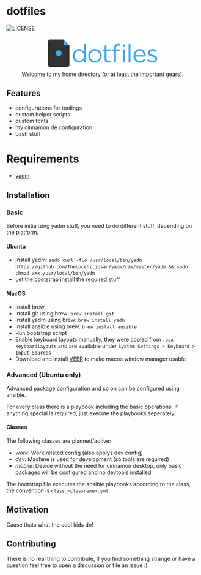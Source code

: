 dotfiles
===
[![LICENSE](https://img.shields.io/github/license/timo-reymann/dotfiles)](https://github.com/timo-reymann/dotfiles/blob/main/LICENSE)

<p align="center">
	<img width="300" src=".github/logo.png">
    <br />
	Welcome to my home directory (or at least the important gears).
</p>

## Features
- configurations for toolings
- custom helper scripts
- custom fonts
- my cinnamon de configuration
- bash stuff

# Requirements
- [yadm](https://yadm.io/)

## Installation
### Basic
Before initializing yadm stuff, you need to do different stuff,
depending on the platform.

#### Ubuntu
- Install yadm: ``sudo curl -fLo /usr/local/bin/yadm https://github.com/TheLocehiliosan/yadm/raw/master/yadm && sudo chmod a+x /usr/local/bin/yadm``
- Let the bootstrap install the required stuff

#### MacOS
- Install brew
- Install git using brew: `brew install git`
- Install yadm using brew: `brew install yadm`
- Install ansible using brew: `brew install ansible`
- Run bootstrap script
- Enable keyboard layouts manually, they were copied from
  `.osx-keyboardlayouts` and are available under `System Settings >
Keyboard > Input Sources`
- Download and install [VEER](http://veeer.io) to make macos window manager usable

### Advanced (Ubuntu only)
Advanced package configuration and so on can be configured using ansible.

For every class there is a playbook including the basic operations. If
anything special is required, just execute the playbooks seperately.

#### Classes
The following classes are planned/active:

- *work*: Work related config (also applys dev config)
- *dev*: Machine is used for development (so tools are required)
- *mobile*: Device without the need for cinnamon desktop, only basic
  packages will be configured and no devtools installed

The bootstrap file executes the ansible playbooks according to the
class, the convention is `class_<classname>.yml`.

## Motivation
Cause thats what the cool kids do!

## Contributing
There is no real thing to contribute, if you find something strange or
have a question feel free to open a discussion or file an issue :)

